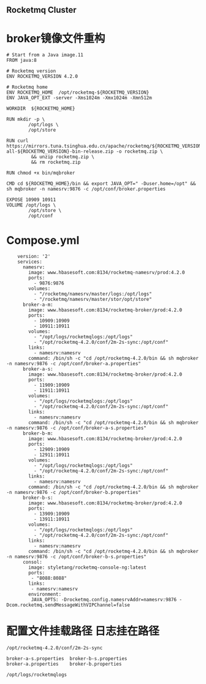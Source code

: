 ## Rocketmq Cluster


# broker镜像文件重构

    # Start from a Java image.11
    FROM java:8

    # Rocketmq version
    ENV ROCKETMQ_VERSION 4.2.0

    # Rocketmq home
    ENV ROCKETMQ_HOME  /opt/rocketmq-${ROCKETMQ_VERSION}
    ENV JAVA_OPT_EXT -server -Xms1024m -Xmx1024m -Xmn512m    

    WORKDIR  ${ROCKETMQ_HOME}

    RUN mkdir -p \
            /opt/logs \
            /opt/store

    RUN curl https://mirrors.tuna.tsinghua.edu.cn/apache/rocketmq/${ROCKETMQ_VERSION}/rocketmq-all-${ROCKETMQ_VERSION}-bin-release.zip -o rocketmq.zip \
             && unzip rocketmq.zip \
             && rm rocketmq.zip

    RUN chmod +x bin/mqbroker

    CMD cd ${ROCKETMQ_HOME}/bin && export JAVA_OPT=" -Duser.home=/opt" && sh mqbroker -n namesrv:9876 -c /opt/conf/broker.properties 

    EXPOSE 10909 10911
    VOLUME /opt/logs \
            /opt/store \
            /opt/conf
            
            
# Compose.yml

        version: '2'
        services:
          namesrv:
            image: www.hbasesoft.com:8134/rocketmq-namesrv/prod:4.2.0
            ports:
              - 9876:9876
            volumes:
              - "/rocketmq/namesrv/master/logs:/opt/logs"
              - "/rocketmq/namesrv/master/stor/opt/store"
          broker-a-m:
            image: www.hbasesoft.com:8134/rocketmq-broker/prod:4.2.0
            ports:
              - 10909:10909
              - 10911:10911
            volumes:
              - "/opt/logs/rocketmqlogs:/opt/logs"
              - "/opt/rocketmq-4.2.0/conf/2m-2s-sync:/opt/conf"
            links:
              - namesrv:namesrv
            command: /bin/sh -c "cd /opt/rocketmq-4.2.0/bin && sh mqbroker -n namesrv:9876 -c /opt/conf/broker-a.properties"
          broker-a-s:
            image: www.hbasesoft.com:8134/rocketmq-broker/prod:4.2.0
            ports:
              - 11909:10909
              - 11911:10911
            volumes:
              - "/opt/logs/rocketmqlogs:/opt/logs"
              - "/opt/rocketmq-4.2.0/conf/2m-2s-sync:/opt/conf"
            links:
              - namesrv:namesrv
            command: /bin/sh -c "cd /opt/rocketmq-4.2.0/bin && sh mqbroker -n namesrv:9876 -c /opt/conf/broker-a-s.properties"
          broker-b-m:
            image: www.hbasesoft.com:8134/rocketmq-broker/prod:4.2.0
            ports:
              - 12909:10909
              - 12911:10911
            volumes:
              - "/opt/logs/rocketmqlogs:/opt/logs"
              - "/opt/rocketmq-4.2.0/conf/2m-2s-sync:/opt/conf"
            links:
              - namesrv:namesrv
            command: /bin/sh -c "cd /opt/rocketmq-4.2.0/bin && sh mqbroker -n namesrv:9876 -c /opt/conf/broker-b.properties"
          broker-b-s:
            image: www.hbasesoft.com:8134/rocketmq-broker/prod:4.2.0
            ports:
              - 13909:10909
              - 13911:10911
            volumes:
              - "/opt/logs/rocketmqlogs:/opt/logs"
              - "/opt/rocketmq-4.2.0/conf/2m-2s-sync:/opt/conf"
            links:
              - namesrv:namesrv
            command: /bin/sh -c "cd /opt/rocketmq-4.2.0/bin && sh mqbroker -n namesrv:9876 -c /opt/conf/broker-b-s.properties"
          consol:
            image: styletang/rocketmq-console-ng:latest
            ports:
             - "8088:8088"
            links:
             - namesrv:namesrv
            environment:
             JAVA_OPTS: -Drocketmq.config.namesrvAddr=namesrv:9876 -Dcom.rocketmq.sendMessageWithVIPChannel=false
         
# 配置文件挂载路径 日志挂在路径
    /opt/rocketmq-4.2.0/conf/2m-2s-sync
    
    broker-a-s.properties  broker-b-s.properties
    broker-a.properties    broker-b.properties
    
    /opt/logs/rocketmqlogs
        
